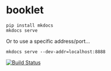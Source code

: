 # booklet

```
pip install mkdocs
mkdocs serve
```

Or to use a specific address/port...
```
mkdocs serve --dev-addr=localhost:8888
```


[![Build Status](https://travis-ci.org/owntracks/booklet.svg?branch=master)](https://travis-ci.org/owntracks/booklet)

